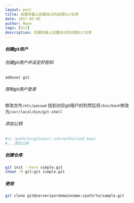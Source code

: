 ```yaml
---
layout: post
title: 在服务器上创建自己的远程Git仓库
date: 2017-05-05
author: Moon
tags: [Git]
description: 在服务器上创建自己的远程Git仓库
---
```


##### 创建git用户
###### 创建git用户并设定好密码
```bash
adduser git

```
###### 限制git用户登录

修改文件`/etc/passwd`
找到对应git用户的列然后将`/bin/bash`修改为`/usr/local/bin/git-shell`

###### 添加公钥
```bash
#vi /path/to/gituser/.ssh/authorized_keys
#...添加公钥
```

##### 创建仓库
```bash
git init --bare simple.git
chown -R git:git simple.git
```
##### 使用
```bash
git clone git@serveripordomainname:/path/to/sample.git
```